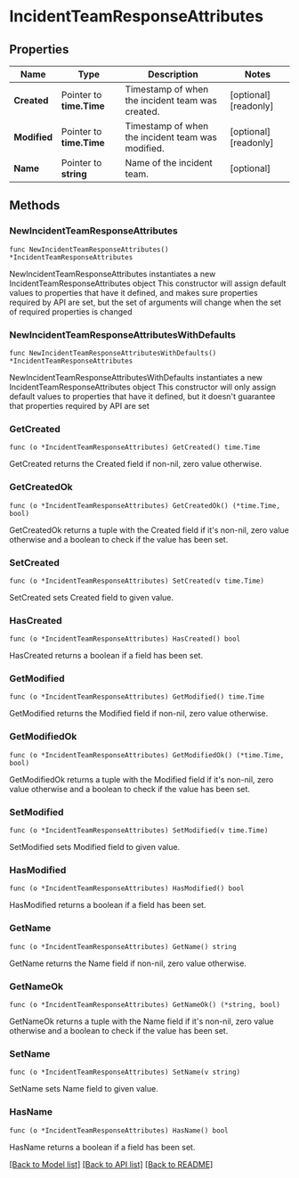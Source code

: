 # IncidentTeamResponseAttributes

## Properties

Name | Type | Description | Notes
---- | ---- | ----------- | ------
**Created** | Pointer to **time.Time** | Timestamp of when the incident team was created. | [optional] [readonly] 
**Modified** | Pointer to **time.Time** | Timestamp of when the incident team was modified. | [optional] [readonly] 
**Name** | Pointer to **string** | Name of the incident team. | [optional] 

## Methods

### NewIncidentTeamResponseAttributes

`func NewIncidentTeamResponseAttributes() *IncidentTeamResponseAttributes`

NewIncidentTeamResponseAttributes instantiates a new IncidentTeamResponseAttributes object
This constructor will assign default values to properties that have it defined,
and makes sure properties required by API are set, but the set of arguments
will change when the set of required properties is changed

### NewIncidentTeamResponseAttributesWithDefaults

`func NewIncidentTeamResponseAttributesWithDefaults() *IncidentTeamResponseAttributes`

NewIncidentTeamResponseAttributesWithDefaults instantiates a new IncidentTeamResponseAttributes object
This constructor will only assign default values to properties that have it defined,
but it doesn't guarantee that properties required by API are set

### GetCreated

`func (o *IncidentTeamResponseAttributes) GetCreated() time.Time`

GetCreated returns the Created field if non-nil, zero value otherwise.

### GetCreatedOk

`func (o *IncidentTeamResponseAttributes) GetCreatedOk() (*time.Time, bool)`

GetCreatedOk returns a tuple with the Created field if it's non-nil, zero value otherwise
and a boolean to check if the value has been set.

### SetCreated

`func (o *IncidentTeamResponseAttributes) SetCreated(v time.Time)`

SetCreated sets Created field to given value.

### HasCreated

`func (o *IncidentTeamResponseAttributes) HasCreated() bool`

HasCreated returns a boolean if a field has been set.

### GetModified

`func (o *IncidentTeamResponseAttributes) GetModified() time.Time`

GetModified returns the Modified field if non-nil, zero value otherwise.

### GetModifiedOk

`func (o *IncidentTeamResponseAttributes) GetModifiedOk() (*time.Time, bool)`

GetModifiedOk returns a tuple with the Modified field if it's non-nil, zero value otherwise
and a boolean to check if the value has been set.

### SetModified

`func (o *IncidentTeamResponseAttributes) SetModified(v time.Time)`

SetModified sets Modified field to given value.

### HasModified

`func (o *IncidentTeamResponseAttributes) HasModified() bool`

HasModified returns a boolean if a field has been set.

### GetName

`func (o *IncidentTeamResponseAttributes) GetName() string`

GetName returns the Name field if non-nil, zero value otherwise.

### GetNameOk

`func (o *IncidentTeamResponseAttributes) GetNameOk() (*string, bool)`

GetNameOk returns a tuple with the Name field if it's non-nil, zero value otherwise
and a boolean to check if the value has been set.

### SetName

`func (o *IncidentTeamResponseAttributes) SetName(v string)`

SetName sets Name field to given value.

### HasName

`func (o *IncidentTeamResponseAttributes) HasName() bool`

HasName returns a boolean if a field has been set.


[[Back to Model list]](../README.md#documentation-for-models) [[Back to API list]](../README.md#documentation-for-api-endpoints) [[Back to README]](../README.md)


